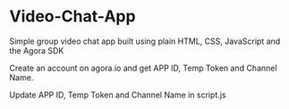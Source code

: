 # Video-Chat-App

Simple group video chat app built using plain HTML, CSS, JavaScript and the Agora SDK


Create an account on agora.io and get APP ID, Temp Token and Channel Name.

Update APP ID, Temp Token and Channel Name in script.js
